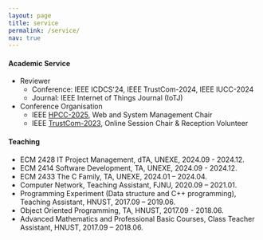 ```yaml
---
layout: page
title: service
permalink: /service/
nav: true
---
```


<!-- #### Academic service

- Journal editorship:
  - Editorial board of young scientist, Journal of Computer Science and Technology (JCST) 
- Conference organizer:
  - IJCAI 2019 Publicity co-chair
  - ICDM 2019 transfer learning session chair
- Conference senior member/area chair:
  - AAAI 2023 senior PC
- Conference PC member: 
  - ML area: ICML (2022, 2021, 2020); NeurIPS (2022, 2021, 2020); ICLR (2023, 2022, 2021)
  - AI area: AAAI (2023, 2022, 2021, 2020); IJCAI (2022)
  - CV area: CVPR (2022, 2021); ICCV (2021); ECCV (2022)
  - DM area: KDD (2021); WWW (2022, 2021); SDM (2023, 2022); WSDM (2023)
  - HCI area: UbiComp/IMWUT (2022, 2021, 2020, 2019); CHI (2021, 2019); IEEE VAST (2020)
- Journal reviewer: TPAMI, AI Journal, TKDE, TMLR, TNNLS, TMM, TIP, TMC, ACM CSUR, ACM TIST, IEEE TBD, Knowledge-Based Systems, Neurocomputing, Pervasive and Mobile Computing.
- Membership: 
  - Member of CCF technical committee pervasive computing (TCPC)
  - Member of human computer interaction (TCHCI)
  - CCF member. -->
#### Academic Service

- Reviewer
    - Conference: IEEE ICDCS'24, IEEE TrustCom-2024, IEEE IUCC-2024
    - Journal: IEEE Internet of Things Journal (IoTJ)
- Conference Organisation
    - IEEE [HPCC-2025](https://hpcn.exeter.ac.uk/hpcc2025/), Web and System Management Chair
    - IEEE [TrustCom-2023](https://hpcn.exeter.ac.uk/trustcom2023/), Online Session Chair & Reception Volunteer

#### Teaching
- ECM 2428 IT Project Management, dTA, UNEXE, 2024.09 - 2024.12.
- ECM 2414 Software Development, TA, UNEXE, 2024.09 - 2024.12.
- ECM 2433 The C Family, TA, UNEXE, 2024.01 – 2024.04.
- Computer Network, Teaching Assistant, FJNU, 2020.09 – 2021.01.
- Programming Experiment (Data structure and C++ programming), Teaching Assistant, HNUST, 2017.09 – 2019.06.
- Object Oriented Programming, TA, HNUST, 2017.09 - 2018.06.
- Advanced Mathematics and Professional Basic Courses, Class Teacher Assistant, HNUST, 2017.09 – 2018.06.

<!-- #### Main Honors and Awards

- China Scholarship Council and University of Exeter Scholarships, 2023.
- Second-class Academic Scholarship of Fujian Normal University, 2022.
- Outstanding Graduate of Hunan Province, Outstanding Graduate of HNUST, 2020.
- Outstanding Undergraduate Graduation Thesis of College, 2020.
- National Encouragement Scholarship (twice), Outstanding Student Leader of HNUST, 2017 & 2019.
- First prize of HNUST (twice), Second prize of HNUST, Merit Student of HNUST (three times), 2017 - 2019.
- Third prize in Hunan Division of ”Ladder Competition” of Chinese universities, 2018.
- Second prize of ”Lanqiao Cup” Hunan Province (twice, C++ and Java), 2018.
- Bronze Prize of CCPC Invitational Competition and the 10th Xiangtan Program Design Competition, 2018.
- First prize of National College Students Electronic Creative Innovation Competition in the national preliminary competition, Second prize in the final competition, 2018.
- Second prize in Undergraduate programming competition of HNUST, 2017
- Second prize of Hubei Province in National Mathematics League for High School Students, 2015 -->

